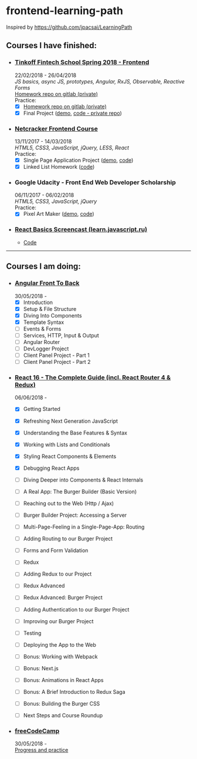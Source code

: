 # frontend-learning-path

Inspired by https://github.com/jpacsai/LearningPath

## Courses I have finished:

- ### [Tinkoff Fintech School Spring 2018 - Frontend](https://fintech.tinkoff.ru/tfschool_spring_2018/frontend)  
  22/02/2018 - 26/04/2018  
   _JS basics, async JS, prototypes, Angular, RxJS, Observable, Reactive Forms_  
  [Homework repo on gitlab (private)](https://gitlab.com/egudkov/javascript)  
  Practice:
  - [x] [Homework repo on gitlab (private)](https://gitlab.com/egudkov/javascript)
  - [x] Final Project ([demo](https://campfire-be355.firebaseapp.com/), [code - private repo](https://gitlab.com/egudkov/campfire))

- ### [Netcracker Frontend Course](http://nn.edu-netcracker.com/)
  13/11/2017 - 14/03/2018  
  _HTML5, CSS3, JavaScript, jQuery, LESS, React_  
  Practice:
  - [x] Single Page Application Project ([demo](https://spalibrary.herokuapp.com), [code](https://github.com/egudkov/library))
  - [x] Linked List Homework ([code](https://github.com/egudkov/nc-frontend-hw))

- ### Google Udacity - Front End Web Developer Scholarship
  06/11/2017 - 06/02/2018  
  _HTML5, CSS3, JavaScript, jQuery_  
  Practice:
  - [x] Pixel Art Maker ([demo](https://egudkov.github.io/pixel-art-maker/), [code](https://github.com/egudkov/pixel-art-maker))

- ### [React Basics Screencast (learn.javascript.ru)](http://learn.javascript.ru/screencast/react)
  - [Code](https://github.com/egudkov/try-out-react)

***
## Courses I am doing:


- ### [Angular Front To Back](https://www.udemy.com/angular-4-front-to-back/)  
  30/05/2018 -  
  - [x] Introduction
  - [x] Setup & File Structure
  - [x] Diving Into Components
  - [x] Template Syntax
  - [ ] Events & Forms
  - [ ] Services, HTTP, Input & Output
  - [ ] Angular Router
  - [ ] DevLogger Project
  - [ ] Client Panel Project - Part 1
  - [ ] Client Panel Project - Part 2

- ### [React 16 - The Complete Guide (incl. React Router 4 & Redux)](https://www.udemy.com/react-the-complete-guide-incl-redux/)  
  06/06/2018 -  
  - [x] Getting Started
  - [x] Refreshing Next Generation JavaScript
  - [x] Understanding the Base Features & Syntax
  - [x] Working with Lists and Conditionals
  - [x] Styling React Components & Elements
  - [x] Debugging React Apps
  - [ ] Diving Deeper into Components & React Internals
  - [ ] A Real App: The Burger Builder (Basic Version)
  - [ ] Reaching out to the Web (Http / Ajax)
  - [ ] Burger Builder Project: Accessing a Server
  - [ ] Multi-Page-Feeling in a Single-Page-App: Routing
  - [ ] Adding Routing to our Burger Project
  - [ ] Forms and Form Validation
  - [ ] Redux
  - [ ] Adding Redux to our Project
  - [ ] Redux Advanced
  - [ ] Redux Advanced: Burger Project
  - [ ] Adding Authentication to our Burger Project
  - [ ] Improving our Burger Project
  - [ ] Testing
  - [ ] Deploying the App to the Web
  - [ ] Bonus: Working with Webpack
  - [ ] Bonus: Next.js
  - [ ] Bonus: Animations in React Apps
  - [ ] Bonus: A Brief Introduction to Redux Saga
  - [ ] Bonus: Building the Burger CSS
  - [ ] Next Steps and Course Roundup
  
  
- ### [freeCodeCamp](https://learn.freecodecamp.org/)  
  30/05/2018 -  
  [Progress and practice](https://github.com/egudkov/freeCodeCamp)  


